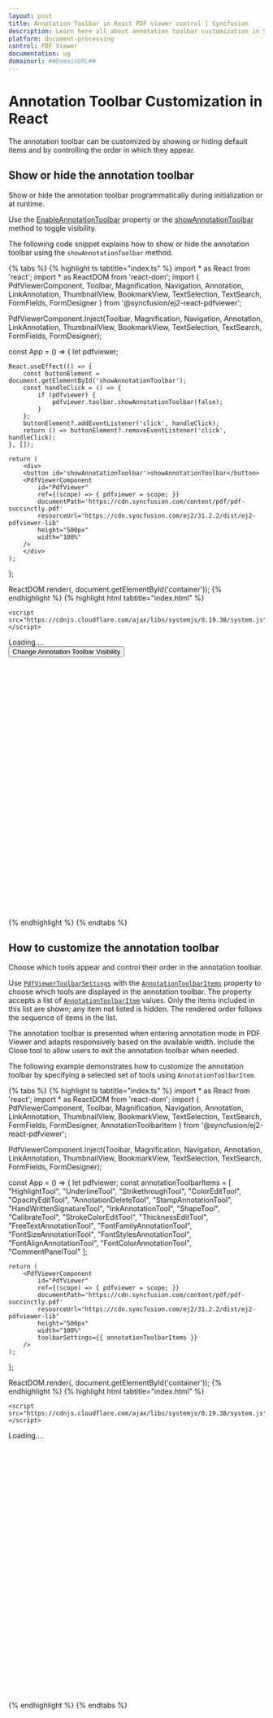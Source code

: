 ```yaml
---
layout: post
title: Annotation Toolbar in React PDF viewer control | Syncfusion
description: Learn here all about annotation toolbar customization in Syncfusion React PDF viewer control of Syncfusion Essential JS 2 and more.
platform: document-processing
control: PDF Viewer 
documentation: ug
domainurl: ##DomainURL##
---
```


# Annotation Toolbar Customization in React

The annotation toolbar can be customized by showing or hiding default items and by controlling the order in which they appear.

## Show or hide the annotation toolbar

Show or hide the annotation toolbar programmatically during initialization or at runtime.

Use the [EnableAnnotationToolbar](https://ej2.syncfusion.com/react/documentation/api/pdfviewer/pdfViewerModel/#enableannotationtoolbar) property or the [showAnnotationToolbar](https://ej2.syncfusion.com/react/documentation/api/pdfviewer/toolbar/#showannotationtoolbar) method to toggle visibility.

The following code snippet explains how to show or hide the annotation toolbar using the `showAnnotationToolbar` method.

{% tabs %}
{% highlight ts tabtitle="index.ts" %}
import * as React from 'react';
import * as ReactDOM from 'react-dom';
import { PdfViewerComponent, Toolbar, Magnification, Navigation, Annotation, LinkAnnotation,
    ThumbnailView, BookmarkView, TextSelection, TextSearch, FormFields, FormDesigner } from '@syncfusion/ej2-react-pdfviewer';

PdfViewerComponent.Inject(Toolbar, Magnification, Navigation, Annotation, LinkAnnotation, ThumbnailView,
    BookmarkView, TextSelection, TextSearch, FormFields, FormDesigner);

const App = () => {
    let pdfviewer;

    React.useEffect(() => {
        const buttonElement = document.getElementById('showAnnotationToolbar');
        const handleClick = () => {
            if (pdfviewer) {
                pdfviewer.toolbar.showAnnotationToolbar(false);
            }
        };
        buttonElement?.addEventListener('click', handleClick);
        return () => buttonElement?.removeEventListener('click', handleClick);
    }, []);

    return (
        <div>
        <button id='showAnnotationToolbar'>showAnnotationToolbar</button>
        <PdfViewerComponent
            id="PdfViewer"
            ref={(scope) => { pdfviewer = scope; }}
            documentPath='https://cdn.syncfusion.com/content/pdf/pdf-succinctly.pdf'
            resourceUrl="https://cdn.syncfusion.com/ej2/31.2.2/dist/ej2-pdfviewer-lib"
            height="500px"
            width="100%"
        />
        </div>
    );
};

ReactDOM.render(<App />, document.getElementById('container'));
{% endhighlight %}
{% highlight html tabtitle="index.html" %}

<!DOCTYPE html>
<html lang="en">

<head>
    <title>EJ2 PDF Viewer</title>
    <meta charset="utf-8" />
    <meta name="viewport" content="width=device-width, initial-scale=1.0" />
    <meta name="description" content="React PDF Viewer Control" />
    <meta name="author" content="Syncfusion" />
    <link href="index.css" rel="stylesheet" />
    <link href="https://cdn.syncfusion.com/ej2/23.1.40/ej2-base/styles/material.css" rel="stylesheet" />
    <link href="https://cdn.syncfusion.com/ej2/23.1.40/ej2-pdfviewer/styles/material.css" rel="stylesheet" />
    <link href="https://cdn.syncfusion.com/ej2/23.1.40/ej2-buttons/styles/material.css" rel="stylesheet" />
    <link href="https://cdn.syncfusion.com/ej2/23.1.40/ej2-popups/styles/material.css" rel="stylesheet" />
    <link href="https://cdn.syncfusion.com/ej2/23.1.40/ej2-navigations/styles/material.css" rel="stylesheet" />
    <link href="https://cdn.syncfusion.com/ej2/23.1.40/ej2-dropdowns/styles/material.css" rel="stylesheet" />
    <link href="https://cdn.syncfusion.com/ej2/23.1.40/ej2-lists/styles/material.css" rel="stylesheet" />
    <link href="https://cdn.syncfusion.com/ej2/23.1.40/ej2-inputs/styles/material.css" rel="stylesheet" />
    <link href="https://cdn.syncfusion.com/ej2/23.1.40/ej2-splitbuttons/styles/material.css" rel="stylesheet" />
    <link href="https://cdn.syncfusion.com/ej2/23.1.40/ej2-notifications/styles/material.css" rel="stylesheet" />


    <script src="https://cdnjs.cloudflare.com/ajax/libs/systemjs/0.19.38/system.js"></script>
   <script src="systemjs.config.js"></script>
</head>
<body>
    <div id='loader'>Loading....</div>
    <button id="set">Change Annotation Toolbar Visibility</button>
    <div id='container'>
        <div id='PdfViewer' style="height:500px;width:100%;"></div>
    </div>
</body>
</html>

{% endhighlight %}
{% endtabs %}

## How to customize the annotation toolbar

Choose which tools appear and control their order in the annotation toolbar.

Use [`PdfViewerToolbarSettings`](https://ej2.syncfusion.com/react/documentation/api/pdfviewer/toolbarSettings/) with the [`AnnotationToolbarItems`](https://ej2.syncfusion.com/react/documentation/api/pdfviewer/toolbarSettings/#annotationtoolbaritems) property to choose which tools are displayed in the annotation toolbar. The property accepts a list of [`AnnotationToolbarItem`](https://ej2.syncfusion.com/react/documentation/api/pdfviewer/annotationToolbarItem/) values. Only the items included in this list are shown; any item not listed is hidden. The rendered order follows the sequence of items in the list.

The annotation toolbar is presented when entering annotation mode in PDF Viewer and adapts responsively based on the available width. Include the Close tool to allow users to exit the annotation toolbar when needed.

The following example demonstrates how to customize the annotation toolbar by specifying a selected set of tools using `AnnotationToolbarItem`.

{% tabs %}
{% highlight ts tabtitle="index.ts" %}
import * as React from 'react';
import * as ReactDOM from 'react-dom';
import { PdfViewerComponent, Toolbar, Magnification, Navigation, Annotation, LinkAnnotation,
    ThumbnailView, BookmarkView, TextSelection, TextSearch, FormFields, FormDesigner, AnnotationToolbarItem } from '@syncfusion/ej2-react-pdfviewer';

PdfViewerComponent.Inject(Toolbar, Magnification, Navigation, Annotation, LinkAnnotation, ThumbnailView,
    BookmarkView, TextSelection, TextSearch, FormFields, FormDesigner);

const App = () => {
    let pdfviewer;
    const annotationToolbarItems = [
        "HighlightTool",
        "UnderlineTool",
        "StrikethroughTool",
        "ColorEditTool",
        "OpacityEditTool",
        "AnnotationDeleteTool",
        "StampAnnotationTool",
        "HandWrittenSignatureTool",
        "InkAnnotationTool",
        "ShapeTool",
        "CalibrateTool",
        "StrokeColorEditTool",
        "ThicknessEditTool",
        "FreeTextAnnotationTool",
        "FontFamilyAnnotationTool",
        "FontSizeAnnotationTool",
        "FontStylesAnnotationTool",
        "FontAlignAnnotationTool",
        "FontColorAnnotationTool",
        "CommentPanelTool"
    ];

    return (
        <PdfViewerComponent
            id="PdfViewer"
            ref={(scope) => { pdfviewer = scope; }}
            documentPath='https://cdn.syncfusion.com/content/pdf/pdf-succinctly.pdf'
            resourceUrl="https://cdn.syncfusion.com/ej2/31.2.2/dist/ej2-pdfviewer-lib"
            height="500px"
            width="100%"
            toolbarSettings={{ annotationToolbarItems }}
        />
    );
};

ReactDOM.render(<App />, document.getElementById('container'));
{% endhighlight %}
{% highlight html tabtitle="index.html" %}

<!DOCTYPE html>
<html lang="en">

<head>
    <title>EJ2 PDF Viewer</title>
    <meta charset="utf-8" />
    <meta name="viewport" content="width=device-width, initial-scale=1.0" />
    <meta name="description" content="React PDF Viewer Control" />
    <meta name="author" content="Syncfusion" />
    <link href="index.css" rel="stylesheet" />
    <link href="https://cdn.syncfusion.com/ej2/23.1.40/ej2-base/styles/material.css" rel="stylesheet" />
    <link href="https://cdn.syncfusion.com/ej2/23.1.40/ej2-pdfviewer/styles/material.css" rel="stylesheet" />
    <link href="https://cdn.syncfusion.com/ej2/23.1.40/ej2-buttons/styles/material.css" rel="stylesheet" />
    <link href="https://cdn.syncfusion.com/ej2/23.1.40/ej2-popups/styles/material.css" rel="stylesheet" />
    <link href="https://cdn.syncfusion.com/ej2/23.1.40/ej2-navigations/styles/material.css" rel="stylesheet" />
    <link href="https://cdn.syncfusion.com/ej2/23.1.40/ej2-dropdowns/styles/material.css" rel="stylesheet" />
    <link href="https://cdn.syncfusion.com/ej2/23.1.40/ej2-lists/styles/material.css" rel="stylesheet" />
    <link href="https://cdn.syncfusion.com/ej2/23.1.40/ej2-inputs/styles/material.css" rel="stylesheet" />
    <link href="https://cdn.syncfusion.com/ej2/23.1.40/ej2-splitbuttons/styles/material.css" rel="stylesheet" />
    <link href="https://cdn.syncfusion.com/ej2/23.1.40/ej2-notifications/styles/material.css" rel="stylesheet" />


    <script src="https://cdnjs.cloudflare.com/ajax/libs/systemjs/0.19.38/system.js"></script>
   <script src="systemjs.config.js"></script>
</head>
<body>
    <div id='loader'>Loading....</div>
    <div id='container'>
        <div id='PdfViewer' style="height:500px;width:100%;"></div>
    </div>
</body>
</html>

{% endhighlight %}
{% endtabs %}
